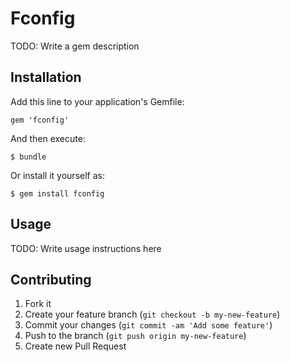# Fconfig

TODO: Write a gem description

## Installation

Add this line to your application's Gemfile:

    gem 'fconfig'

And then execute:

    $ bundle

Or install it yourself as:

    $ gem install fconfig

## Usage

TODO: Write usage instructions here

## Contributing

1. Fork it
2. Create your feature branch (`git checkout -b my-new-feature`)
3. Commit your changes (`git commit -am 'Add some feature'`)
4. Push to the branch (`git push origin my-new-feature`)
5. Create new Pull Request
